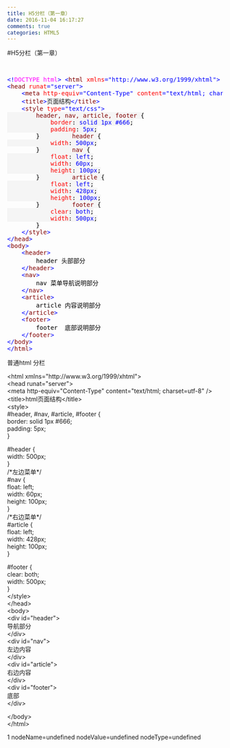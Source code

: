 ```yaml
---
title: H5分栏（第一章）
date: 2016-11-04 16:17:27
comments: true
categories: HTML5
---
```


#H5分栏（第一章）
<p>&nbsp;</p><div class="cnblogs_code">
<pre><span style="color: #0000ff">&lt;!</span><span style="color: #ff00ff">DOCTYPE html</span><span style="color: #0000ff">&gt;</span> <span style="color: #0000ff">&lt;</span><span style="color: #800000">html </span><span style="color: #ff0000">xmlns</span><span style="color: #0000ff">="http://www.w3.org/1999/xhtml"</span><span style="color: #0000ff">&gt;</span>
<span style="color: #0000ff">&lt;</span><span style="color: #800000">head </span><span style="color: #ff0000">runat</span><span style="color: #0000ff">="server"</span><span style="color: #0000ff">&gt;</span>
    <span style="color: #0000ff">&lt;</span><span style="color: #800000">meta </span><span style="color: #ff0000">http-equiv</span><span style="color: #0000ff">="Content-Type"</span><span style="color: #ff0000"> content</span><span style="color: #0000ff">="text/html; charset=utf-8"</span> <span style="color: #0000ff">/&gt;</span>
    <span style="color: #0000ff">&lt;</span><span style="color: #800000">title</span><span style="color: #0000ff">&gt;</span>页面结构<span style="color: #0000ff">&lt;/</span><span style="color: #800000">title</span><span style="color: #0000ff">&gt;</span>
    <span style="color: #0000ff">&lt;</span><span style="color: #800000">style </span><span style="color: #ff0000">type</span><span style="color: #0000ff">="text/css"</span><span style="color: #0000ff">&gt;</span><span style="background-color: #f5f5f5; color: #800000">
        header, nav, article, footer </span><span style="background-color: #f5f5f5; color: #000000">{</span><span style="background-color: #f5f5f5; color: #ff0000">
            border</span><span style="background-color: #f5f5f5; color: #000000">:</span><span style="background-color: #f5f5f5; color: #0000ff"> solid 1px #666</span><span style="background-color: #f5f5f5; color: #000000">;</span><span style="background-color: #f5f5f5; color: #ff0000">
            padding</span><span style="background-color: #f5f5f5; color: #000000">:</span><span style="background-color: #f5f5f5; color: #0000ff"> 5px</span><span style="background-color: #f5f5f5; color: #000000">;</span>
        <span style="background-color: #f5f5f5; color: #000000">}</span><span style="background-color: #f5f5f5; color: #800000">         header </span><span style="background-color: #f5f5f5; color: #000000">{</span><span style="background-color: #f5f5f5; color: #ff0000">
            width</span><span style="background-color: #f5f5f5; color: #000000">:</span><span style="background-color: #f5f5f5; color: #0000ff"> 500px</span><span style="background-color: #f5f5f5; color: #000000">;</span>
        <span style="background-color: #f5f5f5; color: #000000">}</span><span style="background-color: #f5f5f5; color: #800000">         nav </span><span style="background-color: #f5f5f5; color: #000000">{</span><span style="background-color: #f5f5f5; color: #ff0000">
            float</span><span style="background-color: #f5f5f5; color: #000000">:</span><span style="background-color: #f5f5f5; color: #0000ff"> left</span><span style="background-color: #f5f5f5; color: #000000">;</span><span style="background-color: #f5f5f5; color: #ff0000">
            width</span><span style="background-color: #f5f5f5; color: #000000">:</span><span style="background-color: #f5f5f5; color: #0000ff"> 60px</span><span style="background-color: #f5f5f5; color: #000000">;</span><span style="background-color: #f5f5f5; color: #ff0000">
            height</span><span style="background-color: #f5f5f5; color: #000000">:</span><span style="background-color: #f5f5f5; color: #0000ff"> 100px</span><span style="background-color: #f5f5f5; color: #000000">;</span>
        <span style="background-color: #f5f5f5; color: #000000">}</span><span style="background-color: #f5f5f5; color: #800000">         article </span><span style="background-color: #f5f5f5; color: #000000">{</span><span style="background-color: #f5f5f5; color: #ff0000">
            float</span><span style="background-color: #f5f5f5; color: #000000">:</span><span style="background-color: #f5f5f5; color: #0000ff"> left</span><span style="background-color: #f5f5f5; color: #000000">;</span><span style="background-color: #f5f5f5; color: #ff0000">
            width</span><span style="background-color: #f5f5f5; color: #000000">:</span><span style="background-color: #f5f5f5; color: #0000ff"> 428px</span><span style="background-color: #f5f5f5; color: #000000">;</span><span style="background-color: #f5f5f5; color: #ff0000">
            height</span><span style="background-color: #f5f5f5; color: #000000">:</span><span style="background-color: #f5f5f5; color: #0000ff"> 100px</span><span style="background-color: #f5f5f5; color: #000000">;</span>
        <span style="background-color: #f5f5f5; color: #000000">}</span><span style="background-color: #f5f5f5; color: #800000">         footer </span><span style="background-color: #f5f5f5; color: #000000">{</span><span style="background-color: #f5f5f5; color: #ff0000">
            clear</span><span style="background-color: #f5f5f5; color: #000000">:</span><span style="background-color: #f5f5f5; color: #0000ff"> both</span><span style="background-color: #f5f5f5; color: #000000">;</span><span style="background-color: #f5f5f5; color: #ff0000">
            width</span><span style="background-color: #f5f5f5; color: #000000">:</span><span style="background-color: #f5f5f5; color: #0000ff"> 500px</span><span style="background-color: #f5f5f5; color: #000000">;</span>
        <span style="background-color: #f5f5f5; color: #000000">}</span>
    <span style="color: #0000ff">&lt;/</span><span style="color: #800000">style</span><span style="color: #0000ff">&gt;</span>
<span style="color: #0000ff">&lt;/</span><span style="color: #800000">head</span><span style="color: #0000ff">&gt;</span>
<span style="color: #0000ff">&lt;</span><span style="color: #800000">body</span><span style="color: #0000ff">&gt;</span>
    <span style="color: #0000ff">&lt;</span><span style="color: #800000">header</span><span style="color: #0000ff">&gt;</span><span style="color: #000000">
        header 头部部分
    </span><span style="color: #0000ff">&lt;/</span><span style="color: #800000">header</span><span style="color: #0000ff">&gt;</span>
    <span style="color: #0000ff">&lt;</span><span style="color: #800000">nav</span><span style="color: #0000ff">&gt;</span><span style="color: #000000">
        nav 菜单导航说明部分
    </span><span style="color: #0000ff">&lt;/</span><span style="color: #800000">nav</span><span style="color: #0000ff">&gt;</span>
    <span style="color: #0000ff">&lt;</span><span style="color: #800000">article</span><span style="color: #0000ff">&gt;</span><span style="color: #000000">
        article 内容说明部分
    </span><span style="color: #0000ff">&lt;/</span><span style="color: #800000">article</span><span style="color: #0000ff">&gt;</span>
    <span style="color: #0000ff">&lt;</span><span style="color: #800000">footer</span><span style="color: #0000ff">&gt;</span><span style="color: #000000">
        footer  底部说明部分
    </span><span style="color: #0000ff">&lt;/</span><span style="color: #800000">footer</span><span style="color: #0000ff">&gt;</span>
<span style="color: #0000ff">&lt;/</span><span style="color: #800000">body</span><span style="color: #0000ff">&gt;</span>
<span style="color: #0000ff">&lt;/</span><span style="color: #800000">html</span><span style="color: #0000ff">&gt;</span></pre>
</div><p>普通html 分栏</p><p>&lt;html xmlns="http://www.w3.org/1999/xhtml"&gt;<br>&lt;head runat="server"&gt;<br>    &lt;meta http-equiv="Content-Type" content="text/html; charset=utf-8" /&gt;<br>    &lt;title&gt;html页面结构&lt;/title&gt;<br>    &lt;style&gt;<br>        #header, #nav, #article, #footer {<br>            border: solid 1px #666;<br>            padding: 5px;<br>        }</p><p>        #header {<br>            width: 500px;<br>        }<br>        /*左边菜单*/<br>        #nav {<br>            float: left;<br>            width: 60px;<br>            height: 100px;<br>        }<br>        /*右边菜单*/<br>        #article {<br>            float: left;<br>            width: 428px;<br>            height: 100px;<br>        }</p><p>        #footer {<br>            clear: both;<br>            width: 500px;<br>        }<br>    &lt;/style&gt;<br>&lt;/head&gt;<br>&lt;body&gt;<br>    &lt;div id="header"&gt;<br>        导航部分<br>    &lt;/div&gt;<br>    &lt;div id="nav"&gt;<br>        左边内容<br>    &lt;/div&gt;<br>    &lt;div id="article"&gt;<br>        右边内容<br>    &lt;/div&gt;<br>    &lt;div id="footer"&gt;<br>        底部<br>    &lt;/div&gt;</p><p>&lt;/body&gt;<br>&lt;/html&gt;</p>1 nodeName=undefined nodeValue=undefined nodeType=undefined
